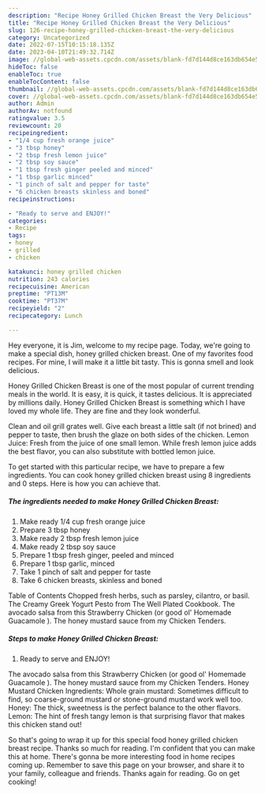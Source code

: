 ```yaml
---
description: "Recipe Honey Grilled Chicken Breast the Very Delicious"
title: "Recipe Honey Grilled Chicken Breast the Very Delicious"
slug: 126-recipe-honey-grilled-chicken-breast-the-very-delicious
category: Uncategorized
date: 2022-07-15T10:15:18.135Z
date: 2023-04-10T21:49:32.714Z
image: //global-web-assets.cpcdn.com/assets/blank-fd7d144d8ce163db654e5a02c40b08a2775adb7897d16e4062681dc7e1b2800f.png
hideToc: false
enableToc: true
enableTocContent: false
thumbnail: //global-web-assets.cpcdn.com/assets/blank-fd7d144d8ce163db654e5a02c40b08a2775adb7897d16e4062681dc7e1b2800f.png
cover: //global-web-assets.cpcdn.com/assets/blank-fd7d144d8ce163db654e5a02c40b08a2775adb7897d16e4062681dc7e1b2800f.png
author: Admin
authorAv: notfound
ratingvalue: 3.5
reviewcount: 20
recipeingredient:
- "1/4 cup fresh orange juice"
- "3 tbsp honey"
- "2 tbsp fresh lemon juice"
- "2 tbsp soy sauce"
- "1 tbsp fresh ginger peeled and minced"
- "1 tbsp garlic minced"
- "1 pinch of salt and pepper for taste"
- "6 chicken breasts skinless and boned"
recipeinstructions:

- "Ready to serve and ENJOY!"
categories:
- Recipe
tags:
- honey
- grilled
- chicken

katakunci: honey grilled chicken 
nutrition: 243 calories
recipecuisine: American
preptime: "PT13M"
cooktime: "PT37M"
recipeyield: "2"
recipecategory: Lunch

---
```



Hey everyone, it is Jim, welcome to my recipe page. Today, we're going to make a special dish, honey grilled chicken breast. One of my favorites food recipes. For mine, I will make it a little bit tasty. This is gonna smell and look delicious.

Honey Grilled Chicken Breast is one of the most popular of current trending meals in the world. It is easy, it is quick, it tastes delicious. It is appreciated by millions daily. Honey Grilled Chicken Breast is something which I have loved my whole life. They are fine and they look wonderful.

Clean and oil grill grates well. Give each breast a little salt (if not brined) and pepper to taste, then brush the glaze on both sides of the chicken. Lemon Juice: Fresh from the juice of one small lemon. While fresh lemon juice adds the best flavor, you can also substitute with bottled lemon juice.


To get started with this particular recipe, we have to prepare a few ingredients. You can cook honey grilled chicken breast using 8 ingredients and 0 steps. Here is how you can achieve that.

<!--inarticleads1-->

##### The ingredients needed to make Honey Grilled Chicken Breast:

1. Make ready 1/4 cup fresh orange juice
1. Prepare 3 tbsp honey
1. Make ready 2 tbsp fresh lemon juice
1. Make ready 2 tbsp soy sauce
1. Prepare 1 tbsp fresh ginger, peeled and minced
1. Prepare 1 tbsp garlic, minced
1. Take 1 pinch of salt and pepper for taste
1. Take 6 chicken breasts, skinless and boned


Table of Contents Chopped fresh herbs, such as parsley, cilantro, or basil. The Creamy Greek Yogurt Pesto from The Well Plated Cookbook. The avocado salsa from this Strawberry Chicken (or good ol&#39; Homemade Guacamole ). The honey mustard sauce from my Chicken Tenders. 

<!--inarticleads2-->

##### Steps to make Honey Grilled Chicken Breast:


1. Ready to serve and ENJOY!

The avocado salsa from this Strawberry Chicken (or good ol&#39; Homemade Guacamole ). The honey mustard sauce from my Chicken Tenders. Honey Mustard Chicken Ingredients: Whole grain mustard: Sometimes difficult to find, so coarse-ground mustard or stone-ground mustard work well too. Honey: The thick, sweetness is the perfect balance to the other flavors. Lemon: The hint of fresh tangy lemon is that surprising flavor that makes this chicken stand out! 

So that's going to wrap it up for this special food honey grilled chicken breast recipe. Thanks so much for reading. I'm confident that you can make this at home. There's gonna be more interesting food in home recipes coming up. Remember to save this page on your browser, and share it to your family, colleague and friends. Thanks again for reading. Go on get cooking!

